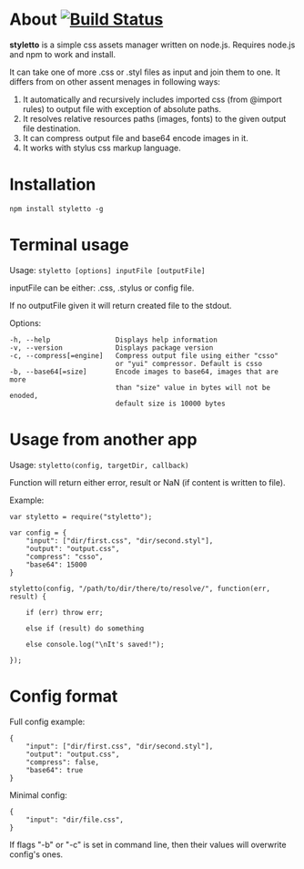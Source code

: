 About  [![Build Status](https://secure.travis-ci.org/iAdramelk/styletto.png)](http://travis-ci.org/iAdramelk/styletto)
=====

**styletto** is a simple css assets manager written on node.js. Requires node.js and npm to work and install.

It can take one of more .css or .styl files as input and join them to one. It differs from on other assent menages in following ways:

1. It automatically and recursively includes imported css (from @import rules) to output file with exception of absolute paths.
2. It resolves relative resources paths (images, fonts) to the given output file destination.
3. It can compress output file and base64 encode images in it.
4. It works with stylus css markup language.


Installation
============

```npm install styletto -g```

Terminal usage
==============

Usage: ```styletto [options] inputFile [outputFile]```

inputFile can be either: .css, .stylus or config file.

If no outputFile given it will return created file to the stdout.

Options:

    -h, --help                Displays help information
    -v, --version             Displays package version
    -c, --compress[=engine]   Compress output file using either "csso"
                              or "yui" compressor. Default is csso
    -b, --base64[=size]       Encode images to base64, images that are more
                              than "size" value in bytes will not be enoded,
                              default size is 10000 bytes


Usage from another app
======================

Usage: ```styletto(config, targetDir, callback)```

Function will return either error, result or NaN (if content is written to file).

Example:

    var styletto = require("styletto");
    
    var config = {
        "input": ["dir/first.css", "dir/second.styl"],
        "output": "output.css",
        "compress": "csso",
        "base64": 15000
    }
    
    styletto(config, "/path/to/dir/there/to/resolve/", function(err, result) {

        if (err) throw err;
        
        else if (result) do something
        
        else console.log("\nIt's saved!");

    });


Config format
=============

Full config example:

    {
        "input": ["dir/first.css", "dir/second.styl"],
        "output": "output.css",
        "compress": false,
        "base64": true
    }

Minimal config:

    {
        "input": "dir/file.css",
    }

If flags "-b" or "-c" is set in command line, then their values will overwrite config's ones.